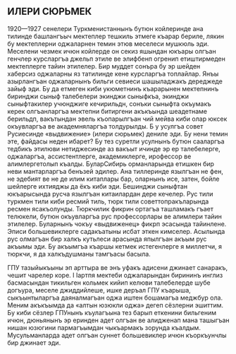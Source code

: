 ## ИЛЕРИ СЮРЬМЕК

1920—1927 сенелери Туркменистаннынъ бутюн койлеринде ана тилинде башлангъыч мектеплер тешкиль этмеге къарар бериле, лякин бу мектеплерни оджаларнен темин этюв меселеси мушкюль эди.
Меселени чезмек ичюн койлерде он секиз яшындан юкъары олгъан генчлер курсларгъа джельп этиле ве элифбенп огренип етиштирмеден мектеплерге тайин этилелер.
Бир муддет сонъра бу эр шейден хаберсиз оджаларны яз татилинде кене курсларгъа топлайлар.
Янъы азырлангъан оджаларнынъ бильги севиеси шашыладжакъ дереджеде зайыф эди.
Бу да етмеген киби укюметнинъ къарарынен мектепнинъ биринджи сыныф талебелери экинджи сыныфкъа, экинджи сыныфтакилер учюнджиге кечирильдн, сонъки сыныфта окъумакъ керек олгъанларгъа мектепни битиргени акъкъында шеадетнаме берильдп, вакътындан эвель къопарылгъан чий мейва киби олар юксек окъувларгъа ве академняларгъа толдурылды.
Б у усулгъа совет Русиесинде «выдвижение» (илери сюрьмек) дениле эди.
Бу нени темин эте, файдасы неден ибарет?
Бу тез суретли усулнынъ бутюн сааларгъа тедбикъ этилюви нетиджесинде аз вакъыт ичинде эр ер талебелерге, оджаларгъа, ассистентлерге, академиклерге, ирофессор ве алимлергетолып къалды.
БуларСибирь орманларында етишкен бир неви мантарларгъа бенъзей эдилер.
Ана тиллеринде язылгъан не фен, не эдебият ве не де илим китаплары бар, оларнынъ исе, затен, бойле шейлерге ихтияджы да ёкъ киби эди.
Бешинджи сыныфтан юкъарысында русча язылгъан китаилардан дере кечелер.
Рус тили туркмен тили киби ресмий тиль, тюрк тили советтопракъларында ресмен ясакъолунды.
Тюркчилик фикрин ортагъа ташламакъ гъает телюкели, бутюн окъувларгъа рус профессорлары ве алимлери тайин этилелер.
Буларнынъ чокъу «выдвиженец» фикрп эсасында тайинлене.
Эписи большевиклерге садакъатыны исбат эткен кимселер.
Асылында рус олмагъан бир халкъ кутьлеси арасында япылгъан акъым рус акъымы эди.
Бу акъымгъа къаршы кетмек истегенлерге я миллетчи, я тюркчи, я да халкъдушманы тамгъасы басыла.

ГПУ тазыйыкъыны эп арттыра ве энъ уфакъ адисени джинает санаракъ, чешит чарелер коре.
І Іартпя мектеби оджаларындан бирининъ инглиз басмасындан тикильген кольмек кийип келюви талебелерде шубе догъура, меселе джиддийлеше, ишке деръал ГПУ къарыша, сыкъынтыларгъа даяналмагъан оджа иштен бошамагъа меджбур ола.
Меним акъкъымда да «алтын юзюкли оджа» дегеп сёзлерни эшиттим.
Бу киби сёзлер ГПУнынъ къулагъына тез барып еткенини бильгеним ичюн, дюньянынъ эр еринден адет олгъан ве алидженап мана ташыгъан нишан юзюгини пармагъымдан чыкъармакъ зорунда къалдым.
Мусульманларда адет олгъан суннет большевиклер ичюн къоркъунчлы бир джинает эди.

